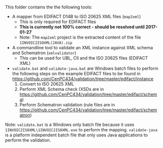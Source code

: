 
This folder contains the the following tools:
  * A mapper from EDIFACT D14B to ISO 20625 XML files (`map2xml`)
    * This is only required for EDIFACT files
    * **This is currently not 100% correct - should be resolved until 2017-01-27**
    * Note: The `map2xml` project is the extracted content of the file `1INVOIC2ISOXML(JAVA).zip`
  * A commandline tool to validate an XML instance against XML schema and Schematron (`xmlvalidator`)
    * This can be used for UBL, CII and the ISO 20625 files (EDIFACT XML)
  * `validate.bat` and `validate-java.bat` are Windows batch files to perform the following steps on the example EDIFACT files to be found in https://github.com/CenPC434/validation/tree/master/edifact/instance
    1. Convert to ISO 20625 XML
    2. Perform XML Schema check (XSDs are in https://github.com/CenPC434/validation/tree/master/edifact/schema)
    3. Perform Schematron validation (rule files are in https://github.com/CenPC434/validation/tree/master/edifact/schematron)

Note: `validate.bat` is a Windows only batch file because it uses `1INVOIC2ISOXML\1INVOIC2ISOXML.exe` to perform the mapping. `validate-java` is a platform independent batch file that only uses Java applications to perform the validation.
